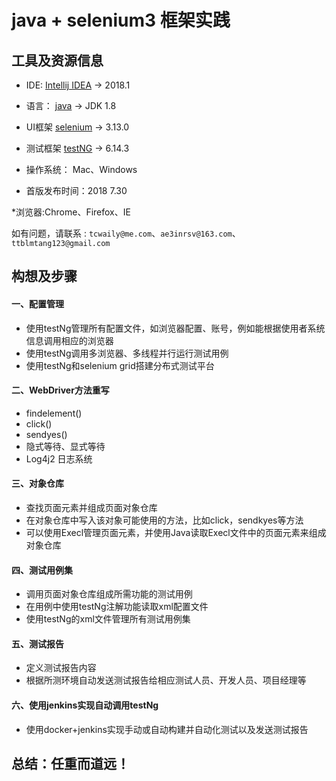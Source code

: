 # java + selenium3 框架实践

## 工具及资源信息
* IDE: [Intellij IDEA](https://www.jetbrains.com/idea/) -> 2018.1

* 语言： [java](http://www.oracle.com/technetwork/java/javase/downloads/jdk8-downloads-2133151.html) -> JDK 1.8

* UI框架 [selenium](https://www.seleniumhq.org/download/) -> 3.13.0

* 测试框架 [testNG](https://www.yiibai.com/testng/) -> 6.14.3

* 操作系统： Mac、Windows

* 首版发布时间：2018 7.30

*浏览器:Chrome、Firefox、IE

如有问题，请联系 : `tcwaily@me.com`、`ae3inrsv@163.com`、`ttblmtang123@gmail.com`


## 构想及步骤
#### 一、配置管理
* 使用testNg管理所有配置文件，如浏览器配置、账号，例如能根据使用者系统信息调用相应的浏览器
* 使用testNg调用多浏览器、多线程并行运行测试用例
* 使用testNg和selenium grid搭建分布式测试平台

#### 二、WebDriver方法重写
* findelement()
* click()
* sendyes()
* 隐式等待、显式等待
* Log4j2 日志系统

#### 三、对象仓库
* 查找页面元素并组成页面对象仓库
* 在对象仓库中写入该对象可能使用的方法，比如click，sendkyes等方法
* 可以使用Execl管理页面元素，并使用Java读取Execl文件中的页面元素来组成对象仓库

#### 四、测试用例集
* 调用页面对象仓库组成所需功能的测试用例
* 在用例中使用testNg注解功能读取xml配置文件
* 使用testNg的xml文件管理所有测试用例集

#### 五、测试报告
* 定义测试报告内容
* 根据所测环境自动发送测试报告给相应测试人员、开发人员、项目经理等

#### 六、使用jenkins实现自动调用testNg
* 使用docker+jenkins实现手动或自动构建并自动化测试以及发送测试报告

## 总结：任重而道远！
